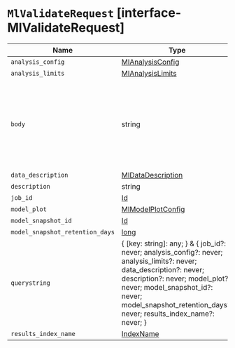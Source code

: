 # `MlValidateRequest` [interface-MlValidateRequest]

| Name | Type | Description |
| - | - | - |
| `analysis_config` | [MlAnalysisConfig](./MlAnalysisConfig.md) | &nbsp; |
| `analysis_limits` | [MlAnalysisLimits](./MlAnalysisLimits.md) | &nbsp; |
| `body` | string | ({ [key: string]: any; } & { job_id?: never; analysis_config?: never; analysis_limits?: never; data_description?: never; description?: never; model_plot?: never; model_snapshot_id?: never; model_snapshot_retention_days?: never; results_index_name?: never; }) | All values in `body` will be added to the request body. |
| `data_description` | [MlDataDescription](./MlDataDescription.md) | &nbsp; |
| `description` | string | &nbsp; |
| `job_id` | [Id](./Id.md) | &nbsp; |
| `model_plot` | [MlModelPlotConfig](./MlModelPlotConfig.md) | &nbsp; |
| `model_snapshot_id` | [Id](./Id.md) | &nbsp; |
| `model_snapshot_retention_days` | [long](./long.md) | &nbsp; |
| `querystring` | { [key: string]: any; } & { job_id?: never; analysis_config?: never; analysis_limits?: never; data_description?: never; description?: never; model_plot?: never; model_snapshot_id?: never; model_snapshot_retention_days?: never; results_index_name?: never; } | All values in `querystring` will be added to the request querystring. |
| `results_index_name` | [IndexName](./IndexName.md) | &nbsp; |
